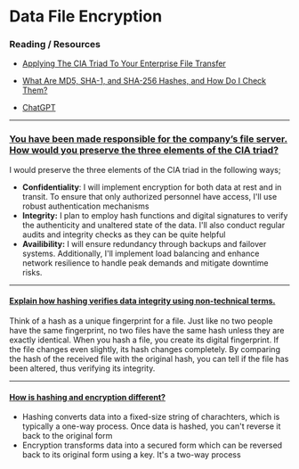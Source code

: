 # Data File Encryption
### Reading / Resources
- [Applying The CIA Triad To Your Enterprise File Transfer](https://www.jscape.com/blog/implementing-the-cia-triad-when-transferring-files-through-the-internet) <br/>

- [What Are MD5, SHA-1, and SHA-256 Hashes, and How Do I Check Them?](https://www.howtogeek.com/67241/htg-explains-what-are-md5-sha-1-hashes-and-how-do-i-check-them/)
- [ChatGPT](www.openai.com)
---
### <u>You have been made responsible for the company’s file server. How would you preserve the three elements of the CIA triad? </u>
I would preserve the three elements of the CIA triad in the following ways; 

- **Confidentiality**: I will implement encryption for both data at rest and in transit. To ensure that only authorized personnel have access, I'll use robust authentication mechanisms
- **Integrity:** I plan to employ hash functions and digital signatures to verify the authenticity and unaltered state of the data. I'll also conduct regular audits and integrity checks as they can be quite helpful
- **Availibility:** I will ensure redundancy through backups and failover systems. Additionally, I'll implement load balancing and enhance network resilience to handle peak demands and mitigate downtime risks.
---
#### <u>Explain how hashing verifies data integrity using non-technical terms.</u>

Think of a hash as a unique fingerprint for a file. Just like no two people have the same fingerprint, no two files have the same hash unless they are exactly identical. When you hash a file, you create its digital fingerprint. If the file changes even slightly, its hash changes completely. By comparing the hash of the received file with the original hash, you can tell if the file has been altered, thus verifying its integrity.

---
#### <u>How is hashing and encryption different?</u>
- Hashing converts data into a fixed-size string of charachters, which is typically a one-way process. Once data is hashed, you can't reverse it back to the original form
- Encryption transforms data into a secured form which can be reversed back to its original form using a key. It's a two-way process
